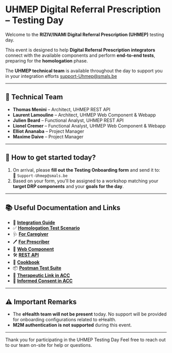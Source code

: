 # UHMEP Digital Referral Prescription – Testing Day

Welcome to the **RIZIV/INAMI Digital Referral Prescription (UHMEP)** testing day.

This event is designed to help **Digital Referral Prescription integrators** connect with the available components and perform **end-to-end tests**, preparing for the **homologation** phase.

The **UHMEP technical team** is available throughout the day to support you in your integration efforts support-Uhmep@smals.be

---

## 👥 Technical Team

- **Thomas Menini** – Architect, UHMEP REST API  
- **Laurent Lamouline** – Architect, UHMEP Web Component & Webapp  
- **Julien Beard** – Functional Analyst, UHMEP REST API  
- **Lionel Cremer** – Functional Analyst, UHMEP Web Component & Webapp  
- **Elliot Ananaba** – Project Manager  
- **Maxime Daive** – Project Manager  

---

## 🧭 How to get started today?

1. On arrival, please **fill out the Testing Onboarding form** and send it to:  
   📧 `Support-Uhmep@smals.be`
2. Based on your form, you'll be assigned to a workshop matching your **target DRP components** and your **goals for the day**.

---

## 📚 Useful Documentation and Links

- 📘 **[Integration Guide](#)**  
- ✅ **[Homologation Test Scenario](#)**
- 🩺 **[For Caregiver](#)**
- 🖊️ **[For Prescriber](#)**
- 🧩 **[Web Component](#)**
- 🛠️ **[REST API](#)**
- 🍳 **[Cookbook](#)**
- 📦 **[Postman Test Suite](#)**
- 🔗 **[Therapeutic Link in ACC](#)**
- 🔐 **[Informed Consent in ACC](#)**

---

## ⚠️ Important Remarks

- The **eHealth team will not be present** today. No support will be provided for onboarding configurations related to eHealth.
- **M2M authentication is not supported** during this event.

---

Thank you for participating in the UHMEP Testing Day
Feel free to reach out to our team on-site for help or questions.
